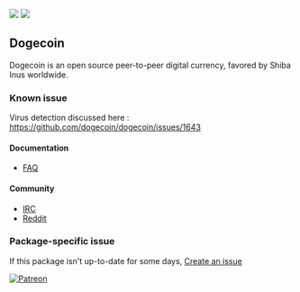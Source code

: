 [![](https://img.shields.io/chocolatey/v/dogecoin?color=green&label=dogecoin)](https://chocolatey.org/packages/dogecoin) [![](https://img.shields.io/chocolatey/dt/dogecoin)](https://chocolatey.org/packages/dogecoin)

## Dogecoin
Dogecoin is an open source peer-to-peer digital currency, favored by Shiba Inus worldwide.

### Known issue
Virus detection discussed here : https://github.com/dogecoin/dogecoin/issues/1643

#### Documentation
* [FAQ](https://github.com/dogecoin/dogecoin#very-much-frequently-asked-questions)

#### Community
* [IRC](https://webchat.freenode.net/?channels=%23dogecoin)
* [Reddit](https://www.reddit.com/r/dogecoin)

### Package-specific issue
If this package isn't up-to-date for some days, [Create an issue](https://github.com/tunisiano187/Chocolatey-packages/issues/new/choose)

[![Patreon](https://cdn.jsdelivr.net/gh/tunisiano187/Chocolatey-packages@d15c4e19c709e7148588d4523ffc6dd3cd3c7e5e/icons/patreon.png)](https://www.patreon.com/bePatron?u=39585820)